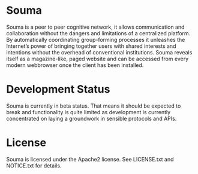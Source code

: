 Souma
====

Souma is a peer to peer cognitive network, it allows communication and collaboration without the dangers and limitations of a centralized platform. By automatically coordinating group-forming processes it unleashes the Internet’s power of bringing together users with shared interests and intentions without the overhead of conventional institutions. Souma reveals itself as a magazine-like, paged website and can be accessed from every modern webbrowser once the client has been installed.

Development Status
====
Souma is currently in beta status. That means it should be expected to break and functionality is quite limited as development is currently concentrated on laying a groundwork in sensible protocols and APIs.

License
====
Souma is licensed under the Apache2 license. See LICENSE.txt and NOTICE.txt for details.
